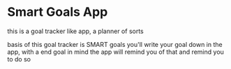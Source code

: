 # Smart Goals App

this is a goal tracker like app, a planner of sorts

basis of this goal tracker is SMART goals
you'll write your goal down in the app, with a end goal in mind
the app will remind you of that and remind you to do so
